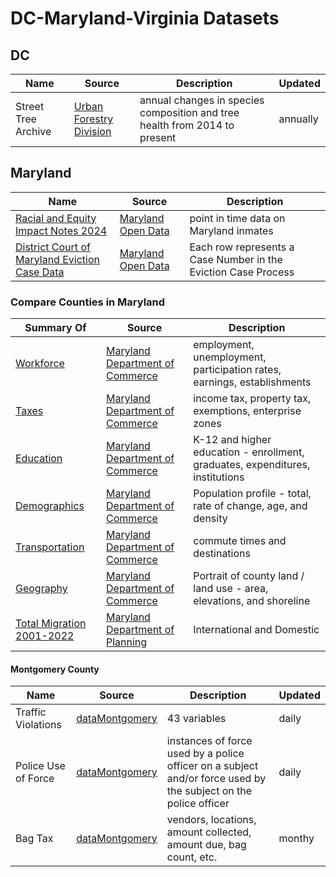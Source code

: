 # DC-Maryland-Virginia Datasets

## DC

|  Name  |  Source  |  Description  |  Updated  |
|--------|----------|---------------|-----------|
|  Street Tree Archive  |  [Urban Forestry Division](https://opendata.dc.gov/datasets/DCGIS::street-tree-archive/about)  |  annual changes in species composition and tree health from 2014 to present  |  annually  |

## Maryland

|  Name  |  Source  |  Description  |
|--------|----------|---------------|
|  [Racial and Equity Impact Notes 2024](Racial_and_Equity_Impact_Notes_2024.csv)  |  [Maryland Open Data](https://opendata.maryland.gov/Demographic/Racial-and-Equity-Impact-Notes-2024/wtkm-87ja/about_data)  |  point in time data on Maryland inmates  |
|  [District Court of Maryland Eviction Case Data](Maryland/District_Court_of_Maryland_Eviction_Case_Data.zip)  |  [Maryland Open Data](https://opendata.maryland.gov/Housing/District-Court-of-Maryland-Eviction-Case-Data/mvqb-b4hf/about_data)  |  Each row represents a Case Number in the Eviction Case Process  |

### Compare Counties in Maryland

|  Summary Of  |  Source  |  Description  |
|--------|----------|---------------|
|  [Workforce](compare_counties/Choose_Maryland___Compare_Counties_Workforce.csv)  |  [Maryland Department of Commerce](https://opendata.maryland.gov/Business-and-Economy/Choose-Maryland-Compare-Counties-Workforce/q7q7-usgm/about_data)  |  employment, unemployment, participation rates, earnings, establishments  |
|  [Taxes](compare_counties/Choose_Maryland___Compare_Counties_Taxes.csv)  |  [Maryland Department of Commerce](https://opendata.maryland.gov/Business-and-Economy/Choose-Maryland-Compare-Counties-Taxes/9rx9-sduc/about_data)  |  income tax, property tax, exemptions, enterprise zones  |
|  [Education](compare_counties/Choose_Maryland___Compare_Counties_Education.csv)  |  [Maryland Department of Commerce](https://opendata.maryland.gov/Education/Choose-Maryland-Compare-Counties-Education/63pe-mygy/about_data)  |  K-12 and higher education - enrollment, graduates, expenditures, institutions  |
|  [Demographics](compare_counties/Choose_Maryland___Compare_Counties_Demographics.csv)  |[Maryland Department of Commerce](https://opendata.maryland.gov/Demographic/Choose-Maryland-Compare-Counties-Demographics/pa7d-u6hs/about_data)  |  Population profile - total, rate of change, age, and density  |
|  [Transportation](compare_counties/Choose_Maryland___Compare_Counties_Transportation.csv)  |  [Maryland Department of Commerce](https://opendata.maryland.gov/Transportation/Choose-Maryland-Compare-Counties-Transportation/ief7-i74z/about_data)  |  commute times and destinations  |
|  [Geography](compare_counties/Choose_Maryland___Compare_Counties_Geography.csv)  |  [Maryland Department of Commerce](https://opendata.maryland.gov/Energy-and-Environment/Choose-Maryland-Compare-Counties-Geography/mfac-nzpe/about_data)  |  Portrait of county land / land use - area, elevations, and shoreline  |
|  [Total Migration 2001-2022](Maryland/compare_counties/Maryland_Total_Migration__2001-2022.csv)  |  [Maryland Department of Planning](https://opendata.maryland.gov/Demographic/Maryland-Total-Migration-2001-2022/3hb2-c6rg/about_data)  |  International and Domestic  |

#### Montgomery County

|  Name  |  Source  |  Description  |  Updated  |
|--------|----------|---------------|-----------|
|  Traffic Violations  |  [dataMontgomery](https://data.montgomerycountymd.gov/Public-Safety/Traffic-Violations/4mse-ku6q/about_data)  |  43 variables  |  daily  |
|  Police Use of Force  |  [dataMontgomery](https://data.montgomerycountymd.gov/Public-Safety/POL-Use-of-Force/9e9i-8tfp/about_data)  | instances of force used by a police officer on a subject and/or force used by the subject on the police officer  |  daily  |
|  Bag Tax  |  [dataMontgomery](https://data.montgomerycountymd.gov/Finance-Tax-Property/Bag-Tax/xnjh-vgc4/about_data)  |   vendors, locations, amount collected, amount due, bag count, etc.  |  monthy  |


